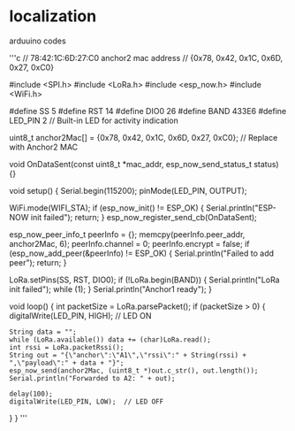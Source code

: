 # localization
arduuino codes

'''c
// 78:42:1C:6D:27:C0  anchor2 mac address
// {0x78, 0x42, 0x1C, 0x6D, 0x27, 0xC0}

#include <SPI.h>
#include <LoRa.h>
#include <esp_now.h>
#include <WiFi.h>

#define SS    5
#define RST   14
#define DIO0  26
#define BAND  433E6
#define LED_PIN 2  // Built-in LED for activity indication

uint8_t anchor2Mac[] = {0x78, 0x42, 0x1C, 0x6D, 0x27, 0xC0}; // Replace with Anchor2 MAC

void OnDataSent(const uint8_t *mac_addr, esp_now_send_status_t status) {}

void setup() {
  Serial.begin(115200);
  pinMode(LED_PIN, OUTPUT);

  WiFi.mode(WIFI_STA);
  if (esp_now_init() != ESP_OK) {
    Serial.println("ESP-NOW init failed");
    return;
  }
  esp_now_register_send_cb(OnDataSent);

  esp_now_peer_info_t peerInfo = {};
  memcpy(peerInfo.peer_addr, anchor2Mac, 6);
  peerInfo.channel = 0;
  peerInfo.encrypt = false;
  if (esp_now_add_peer(&peerInfo) != ESP_OK) {
    Serial.println("Failed to add peer");
    return;
  }

  LoRa.setPins(SS, RST, DIO0);
  if (!LoRa.begin(BAND)) {
    Serial.println("LoRa init failed");
    while (1);
  }
  Serial.println("Anchor1 ready");
}

void loop() {
  int packetSize = LoRa.parsePacket();
  if (packetSize > 0) {
    digitalWrite(LED_PIN, HIGH);  // LED ON

    String data = "";
    while (LoRa.available()) data += (char)LoRa.read();
    int rssi = LoRa.packetRssi();
    String out = "{\"anchor\":\"A1\",\"rssi\":" + String(rssi) + ",\"payload\":" + data + "}";
    esp_now_send(anchor2Mac, (uint8_t *)out.c_str(), out.length());
    Serial.println("Forwarded to A2: " + out);

    delay(100);
    digitalWrite(LED_PIN, LOW);  // LED OFF
  }
}
'''
